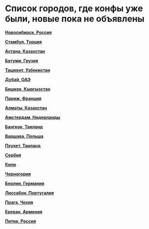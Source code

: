 # Список городов, где конфы уже были, новые пока не объявлены

**[Новосибирск, Россия](https://t.me/NskDevMeetup)**

**[Стамбул, Турция](https://t.me/peredelanoconf_istanbul)**

**[Астана, Казахстан](https://t.me/peredelano_Astana)**

**[Батуми, Грузия](https://t.me/peredelano_batumi)**

**[Ташкент, Узбекистан](https://t.me/peredelanoconftashkent)**

**[Дубай, ОАЭ](https://t.me/peredelanoconf_dubai)**

**[Бишкек, Кыргызстан](/./upcoming-events/bishkek.md)**

**[Париж, Франция](/./upcoming-events/France.md)**

**[Алматы, Казахстан](/./upcoming-events/almaty.md)**

**[Амстердам, Нидерланды](/./upcoming-events/amsterdam.md)**

**[Бангкок, Таиланд](/./upcoming-events/bangkok.md)**

**[Варшава, Польша](/./upcoming-events/warsaw.md)**

**[Пхукет, Таиланд](/./upcoming-events/phuket.md)**

**[Сербия](/./upcoming-events/serbia.md)**

**[Кипр](/./upcoming-events/cyprus.md)**

**[Черногория](/./upcoming-events/montenegro.md)**

**[Берлин, Германия](/./upcoming-events/germany.md)**

**[Лиссабон, Португалия](/./upcoming-events/Portugal.md)**

**[Прага, Чехия](/./upcoming-events/czechia.md)**

**[Ереван, Армения](/./upcoming-events/Yerevan.md)**

**[Питер, Россия](/./reworked-upcoming-events/saint-petersburg.md)**
